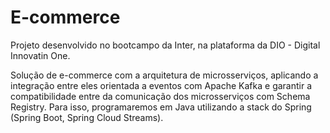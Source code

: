 # E-commerce

Projeto desenvolvido no bootcampo da Inter, na plataforma da DIO - Digital Innovatin One.

Solução de e-commerce com a arquitetura de microsserviços, aplicando a integração entre eles orientada a eventos com Apache Kafka 
e garantir a compatibilidade entre da comunicação dos microsserviços com Schema Registry. 
Para isso, programaremos em Java utilizando a stack do Spring (Spring Boot, Spring Cloud Streams).
